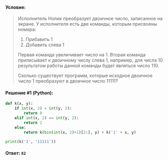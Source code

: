 #### Условие:

> Исполнитель Нолик преобразует двоичное число, записанное на экране. У исполнителя есть две команды, которым присвоены номера:
> 
> 1. Прибавить 1
> 2. Добавить слева 1
> 
> Первая команда увеличивает число на 1. Вторая команда приписывает к двоичному числу слева 1, например, для числа 10 результатом работы данной команды будет являться число 110.
> 
> Сколько существует программ, которые исходное двоичное число 1 преобразуют в двоичное число 11111? 

#### Решение #1 (Python):
```python
def k(x, y):
    if int(x, 2) > int(y, 2):
        return 0
    elif int(x, 2) == int(y, 2):
        return 1
    else:
        return k(bin(int(x, 2)+1)[2:], y) + k('1' + x, y)

print(k('1', '11111'))
```

#### Ответ: `82`
